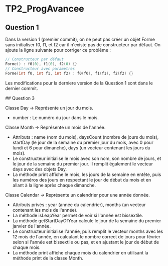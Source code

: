 # TP2_ProgAvancee
## Question 1
Dans la version 1 (premier commit), on ne peut pas créer un objet Forme sans initialiser f0, f1, et f2 car il n'existe pas de constructeur par défaut. On ajoute la ligne suivante pour corriger ce problème :
```cpp
// Constructeur par défaut
Forme() : f0(0), f1(0), f2(0) {}
// Constructeur avec paramètres
Forme(int f0, int f1, int f2) : f0(f0), f1(f1), f2(f2) {}
```

Les modifications pour la derniere version de la Question 1 sont dans le dernier commit.

## Question 3

Classe Day
-> Représente un jour du mois.
- number : Le numéro du jour dans le mois.

Classe Month
-> Représente un mois de l'année.
- Attributs : name (nom du mois), daysCount (nombre de jours du mois), startDay (le jour de la semaine du premier jour du mois, avec 0 pour lundi et 6 pour dimanche), days (un vecteur contenant les jours du mois).
- Le constructeur initialise le mois avec son nom, son nombre de jours, et le jour de la semaine du premier jour. Il remplit également le vecteur days avec des objets Day.
- La méthode print affiche le mois, les jours de la semaine en entête, puis les numéros des jours en respectant le jour de début du mois et en allant à la ligne après chaque dimanche.

Classe Calendar
-> Représente un calendrier pour une année donnée.
- Attributs privés : year (année du calendrier), months (un vecteur contenant les mois de l'année).
- La méthode isLeapYear permet de voir si l'année est bissextile.
- La méthode getStartDayOfYear calcule le jour de la semaine du premier janvier de l'année.
- Le constructeur initialise l'année, puis remplit le vecteur months avec les 12 mois de l'année, en calculant le nombre correct de jours pour février selon si l'année est bissextile ou pas, et en ajustant le jour de début de chaque mois.
- La méthode print affiche chaque mois du calendrier en utilisant la méthode print de la classe Month.
